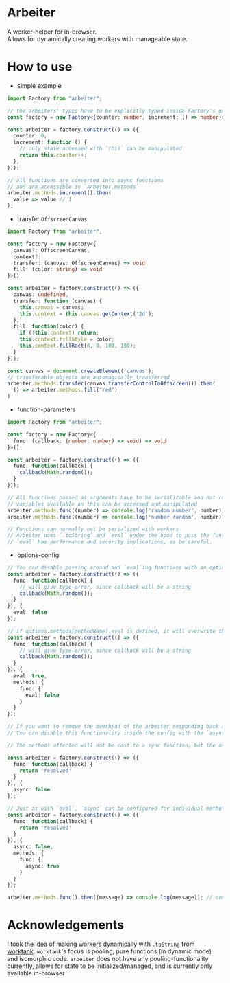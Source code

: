 # Arbeiter

A worker-helper for in-browser.</br>
Allows for dynamically creating workers with manageable state.

# How to use

- simple example

```ts
import Factory from "arbeiter";

// the arbeiters' types have to be explicitly typed inside Factory's generic.
const factory = new Factory<{counter: number, increment: () => number}>();

const arbeiter = factory.construct(() => ({
  counter: 0,
  increment: function () {
    // only state accessed with `this` can be manipulated
    return this.counter++;
  },
}));

// all functions are converted into async functions 
// and are accessible in `arbeiter.methods`
arbeiter.methods.increment().then(
  value => value // 1
);
```

- transfer `OffscreenCanvas`

```ts
import Factory from "arbeiter";

const factory = new Factory<{
  canvas?: OffscreenCanvas,
  context?:
  transfer: (canvas: OffscreenCanvas) => void
  fill: (color: string) => void
}>();

const arbeiter = factory.construct(() => ({
  canvas: undefined,
  transfer: function (canvas) {
    this.canvas = canvas;
    this.context = this.canvas.getContext('2d');
  },
  fill: function(color) {
    if (!this.context) return;
    this.context.fillStyle = color;
    this.context.fillRect(0, 0, 100, 100);
  }
}));

const canvas = document.createElement('canvas');
// transferable objects are automagically transferred
arbeiter.methods.transfer(canvas.transferControlToOffscreen()).then(
  () => arbeiter.methods.fill("red")
)
```

- function-parameters

```ts
import Factory from "arbeiter";

const factory = new Factory<{
  func: (callback: (number: number) => void) => void
}>();

const arbeiter = factory.construct(() => ({
  func: function(callback) {
    callback(Math.random());
  }
}));

// All functions passed as arguments have to be serializable and not rely on variables outside its scope
// variables available on this can be accessed and manipulated
arbeiter.methods.func((number) => console.log('random number', number)) // worker will log `random number 0.1522...`
arbeiter.methods.func((number) => console.log('number random', number)) // worker will log `number random 0.1522...`

// Functions can normally not be serialized with workers
// Arbeiter uses `.toString` and `eval` under the hood to pass the function and execute the function
// `eval` has performance and security implications, so be careful.
```

- options-config

```ts
// You can disable passing around and `eval`ing functions with an optional secondary parameter
const arbeiter = factory.construct(() => ({
  func: function(callback) {
    // will give type-error, since callback will be a string
    callback(Math.random());
  }
}), {
  eval: false
});

// if options.methods[methodName].eval is defined, it will overwrite the global config
const arbeiter = factory.construct(() => ({
  func: function(callback) {
    // will give type-error, since callback will be a string
    callback(Math.random());
  }
}), {
  eval: true,
  methods: {
    func: {
      eval: false
    }
  }
});

// If you want to remove the overhead of the arbeiter responding back after each execution
// You can disable this functionality inside the config with the `async`-parameter

// The methods affected will not be cast to a sync function, but the async functions will never resolve

const arbeiter = factory.construct(() => ({
  func: function(callback) {
    return 'resolved'
  }
}), {
  async: false
});

// Just as with `eval`, `async` can be configured for individual methods too
const arbeiter = factory.construct(() => ({
  func: function(callback) {
    return 'resolved'
  }
}), {
  async: false,
  methods: {
    func: {
      async: true
    }
  }
});

arbeiter.methods.func().then((message) => console.log(message)); // console.log() will be called
```

# Acknowledgements

I took the idea of making workers dynamically with `.toString` from [worktank](https://github.com/fabiospampinato/worktank). `worktank`'s focus is pooling, pure functions (in dynamic mode) and isomorphic code. `arbeiter` does not have any pooling-functionality currently, allows for state to be initialized/managed, and is currently only available in-browser.
